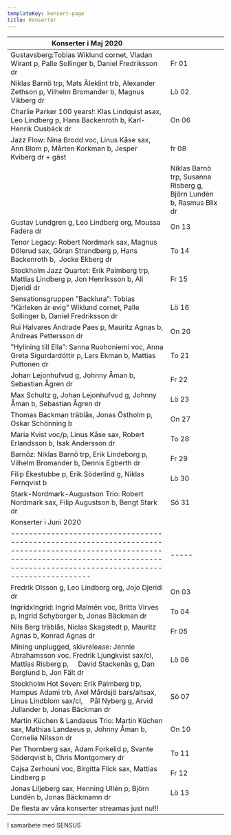 ```yaml
---
templateKey: konsert-page
title: Konserter
---
```


| Konserter i Maj 2020                                                                                                                                                                         |       |
| -------------------------------------------------------------------------------------------------------------------------------------------------------------------------------------------- | ----- |
|Gustavsberg:Tobias Wiklund cornet, Vladan Wirant p, Palle Sollinger b, Daniel Fredriksson dr|Fr 01|
| Niklas Barnö trp, Mats Äleklint trb, Alexander Zethson p, Vilhelm Bromander b, Magnus Vikberg dr | Lö 02 |
| Charlie Parker 100 years!: Klas Lindquist asax, Leo Lindberg p, Hans Backenroth b, Karl-Henrik Ousbäck dr                                                                                    | On 06 |
|Jazz Flow: Nina Brodd voc, Linus Kåse sax, Ann Blom p, Mårten Korkman b, Jesper Kviberg dr + gäst| fr 08|
                                                                                    | Niklas Barnö trp, Susanna Risberg g, Björn Lundén b, Rasmus Blix dr|Lö 09|
| Gustav Lundgren g, Leo Lindberg org, Moussa Fadera dr                                                                                                                                        | On 13 |
| Tenor Legacy: Robert Nordmark sax, Magnus Dölerud sax, Göran Strandberg p,  Hans Backenroth b,  Jocke Ekberg dr                                                                              | To 14 |
| Stockholm Jazz Quartet: Erik Palmberg trp, Mattias Lindberg p, Jon Henriksson b, Ali Djeridi dr                                                                                              | Fr 15 |
|Sensationsgruppen ”Backlura”: Tobias ”Kärleken är evig” 			 Wiklund cornet, Palle Sollinger b, Daniel Fredriksson dr  | Lö 16|
| Rui Halvares Andrade Paes p, Mauritz Agnas b, Andreas Pettersson dr                                                                                                                          | On 20 |
| ”Hyllning till Ella”: Sanna Ruohoniemi voc, Anna Greta Sigurdardóttir p, Lars Ekman b, Mattias Puttonen dr                                                                                   | To 21|
|Johan Lejonhufvud g, Johnny Åman b, Sebastian Ågren dr|Fr 22|
|Max Schultz g, Johan Lejonhufvud g, Johnny Åman b, Sebastian Ågren dr|Lö 23| 
| Thomas Backman träblås, Jonas Östholm p, Oskar Schönning b                                                                                                                                   | On 27 |
|Maria Kvist voc/p, Linus Kåse sax, Robert Erlandsson b, Isak Andersson dr|To 28|
| Barnöz: Niklas Barnö trp, Erik Lindeborg p, Vilhelm Bromander b, Dennis Egberth dr                                                                                                           | Fr 29 |
|Filip Ekestubbe p, Erik Söderlind g, Niklas Fernqvist b|Lö 30|
| Stark-Nordmark-Augustson Trio: Robert Nordmark sax, Filip Augustson b, Bengt Stark dr                                                                                                        | Sö 31 |
| Konserter i Juni 2020                                                                                                                                                                         |       |
| -------------------------------------------------------------------------------------------------------------------------------------------------------------------------------------------- | ----- |
|Fredrik Olsson g, Leo Lindberg org, Jojo Djeridi dr|On 03|
|IngridxIngrid: Ingrid Malmén  voc, Britta Virves p, Ingrid Schyborger b, Jonas Bäckman dr|To 04|
|Nils Berg träblås, Niclas Skagstedt p, Mauritz Agnas b, Konrad Agnas dr|Fr 05|
|Mining unplugged, skivrelease: Jennie Abrahamsson voc. Fredrik Ljungkvist sax/cl, Mattias Risberg p,  		 		David Stackenäs g, Dan Berglund b, Jon Fält dr|Lö 06|
|Stockholm Hot Seven: Erik Palmberg trp,  Hampus Adami trb, Axel Mårdsjö bars/altsax, Linus Lindblom sax/cl,  		 Pål Nyberg g,  Arvid Jullander b, Jonas Bäckman dr|Sö 07|
|Martin Küchen & Landaeus Trio: Martin Küchen sax, Mathias Landaeus p, Johnny Åman b, Cornelia Nilsson dr|On 10|
|Per Thornberg sax, Adam Forkelid p, Svante Söderqvist b, Chris Montgomery dr|To 11|
|Cajsa Zerhouni voc, Birgitta Flick sax, Mattias Lindberg p|Fr 12| 	
|Jonas Liljeberg sax, Henning Ullén p, Björn Lundén b, Jonas Bäckmamn dr|Lö 13|  
|De flesta av våra konserter streamas just nu!!!|

I samarbete med SENSUS
